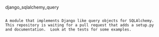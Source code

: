 django_sqlalchemy_query
```````````````````````

A module that implements Django like query objects for SQLAlchemy.
This repository is waiting for a pull request that adds a setup.py
and documentation.  Look at the tests for some examples.

